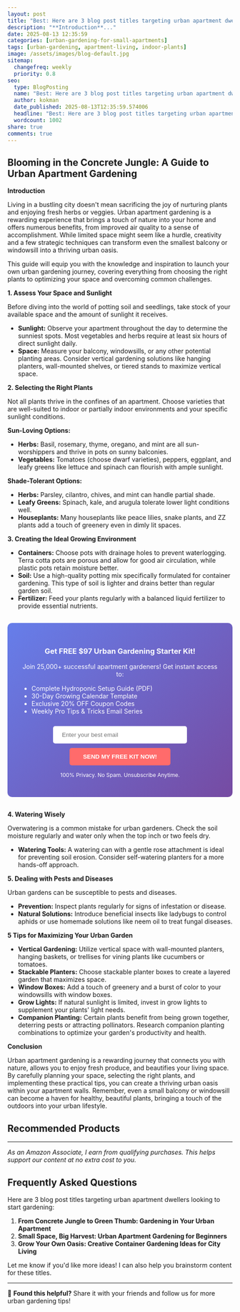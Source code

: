 ```yaml
---
layout: post
title: "Best: Here are 3 blog post titles targeting urban apartment dwellers looking to start gardening: (2025)"
description: "**Introduction**..."
date: 2025-08-13 12:35:59 
categories: [urban-gardening-for-small-apartments]
tags: [urban-gardening, apartment-living, indoor-plants]
image: /assets/images/blog-default.jpg
sitemap:
  changefreq: weekly
  priority: 0.8
seo:
  type: BlogPosting
  name: "Best: Here are 3 blog post titles targeting urban apartment dwellers looking to start gardening: (2025)"
  author: kokman
  date_published: 2025-08-13T12:35:59.574006
  headline: "Best: Here are 3 blog post titles targeting urban apartment dwellers looking to start gardening: (2025)"
  wordcount: 1002
share: true
comments: true
---
```


##  Blooming in the Concrete Jungle: A Guide to Urban Apartment Gardening

**Introduction**

Living in a bustling city doesn't mean sacrificing the joy of nurturing plants and enjoying fresh herbs or veggies.  Urban apartment gardening is a rewarding experience that brings a touch of nature into your home and offers numerous benefits, from improved air quality to a sense of accomplishment. While limited space might seem like a hurdle, creativity and a few strategic techniques can transform even the smallest balcony or windowsill into a thriving urban oasis.

This guide will equip you with the knowledge and inspiration to launch your own urban gardening journey, covering everything from choosing the right plants to optimizing your space and overcoming common challenges.

**1. Assess Your Space and Sunlight**

Before diving into the world of potting soil and seedlings, take stock of your available space and the amount of sunlight it receives. 

* **Sunlight:** Observe your apartment throughout the day to determine the sunniest spots. Most vegetables and herbs require at least six hours of direct sunlight daily. 
* **Space:** Measure your balcony, windowsills, or any other potential planting areas.  Consider vertical gardening solutions like hanging planters, wall-mounted shelves, or tiered stands to maximize vertical space.

**2. Selecting the Right Plants**

Not all plants thrive in the confines of an apartment. Choose varieties that are well-suited to indoor or partially indoor environments and your specific sunlight conditions.

**Sun-Loving Options:**

* **Herbs:** Basil, rosemary, thyme, oregano, and mint are all sun-worshippers and thrive in pots on sunny balconies. 
* **Vegetables:** Tomatoes (choose dwarf varieties), peppers, eggplant, and leafy greens like lettuce and spinach can flourish with ample sunlight.

**Shade-Tolerant Options:**

* **Herbs:** Parsley, cilantro, chives, and mint can handle partial shade.
* **Leafy Greens:** Spinach, kale, and arugula tolerate lower light conditions well.
* **Houseplants:** Many houseplants like peace lilies, snake plants, and ZZ plants add a touch of greenery even in dimly lit spaces.

**3. Creating the Ideal Growing Environment**

* **Containers:** Choose pots with drainage holes to prevent waterlogging. Terra cotta pots are porous and allow for good air circulation, while plastic pots retain moisture better.
* **Soil:** Use a high-quality potting mix specifically formulated for container gardening. This type of soil is lighter and drains better than regular garden soil.
* **Fertilizer:**  Feed your plants regularly with a balanced liquid fertilizer to provide essential nutrients.


<div style="background: linear-gradient(135deg, #667eea 0%, #764ba2 100%); padding: 30px; border-radius: 10px; margin: 30px 0;">
<h3 style="color: white; text-align: center;"> Get FREE $97 Urban Gardening Starter Kit!</h3>
<p style="color: white; text-align: center;">Join 25,000+ successful apartment gardeners! Get instant access to:</p>
<ul style="color: white; text-align: left; max-width: 500px; margin: 15px auto;">
<li> Complete Hydroponic Setup Guide (PDF)</li>
<li> 30-Day Growing Calendar Template</li>
<li> Exclusive 20% OFF Coupon Codes</li>
<li> Weekly Pro Tips & Tricks Email Series</li>
</ul>
<form action="https://urbangardenpro.us1.list-manage.com/subscribe/post?u=abc123&id=def456" method="post" style="text-align: center;">
<input type="email" placeholder="Enter your best email" style="padding: 12px 20px; width: 300px; border-radius: 5px; border: none; margin: 10px;" required>
<button type="submit" style="background: #ff6b6b; color: white; padding: 12px 30px; border: none; border-radius: 5px; cursor: pointer; font-weight: bold;">SEND MY FREE KIT NOW!</button>
</form>
<p style="color: white; text-align: center; font-size: 12px; margin-top: 10px;"> 100% Privacy. No Spam. Unsubscribe Anytime.</p>
</div>
    
**4. Watering Wisely**

Overwatering is a common mistake for urban gardeners. Check the soil moisture regularly and water only when the top inch or two feels dry.

* **Watering Tools:** A watering can with a gentle rose attachment is ideal for preventing soil erosion.  Consider self-watering planters for a more hands-off approach.

**5. Dealing with Pests and Diseases**

Urban gardens can be susceptible to pests and diseases. 

* **Prevention:** Inspect plants regularly for signs of infestation or disease. 
* **Natural Solutions:** Introduce beneficial insects like ladybugs to control aphids or use homemade solutions like neem oil to treat fungal diseases.


**5 Tips for Maximizing Your Urban Garden**

* **Vertical Gardening:**  Utilize vertical space with wall-mounted planters, hanging baskets, or trellises for vining plants like cucumbers or tomatoes. 
* **Stackable Planters:** Choose stackable planter boxes to create a layered garden that maximizes space.
* **Window Boxes:** Add a touch of greenery and a burst of color to your windowsills with window boxes.
* **Grow Lights:** If natural sunlight is limited, invest in grow lights to supplement your plants' light needs.  
* **Companion Planting:** Certain plants benefit from being grown together, deterring pests or attracting pollinators. Research companion planting combinations to optimize your garden's productivity and health.



**Conclusion**

Urban apartment gardening is a rewarding journey that connects you with nature, allows you to enjoy fresh produce, and beautifies your living space. By carefully planning your space, selecting the right plants, and implementing these practical tips, you can create a thriving urban oasis within your apartment walls. Remember, even a small balcony or windowsill can become a haven for healthy, beautiful plants, bringing a touch of the outdoors into your urban lifestyle.

## Recommended Products



---
*As an Amazon Associate, I earn from qualifying purchases. This helps support our content at no extra cost to you.*



## Frequently Asked Questions

Here are 3 blog post titles targeting urban apartment dwellers looking to start gardening:

1. **From Concrete Jungle to Green Thumb:  Gardening in Your Urban Apartment** 
2. **Small Space, Big Harvest:  Urban Apartment Gardening for Beginners**
3. **Grow Your Own Oasis:  Creative Container Gardening Ideas for City Living** 


Let me know if you'd like more ideas! I can also help you brainstorm content for these titles.

<script type="application/ld+json">
{
  "@context": "https://schema.org",
  "@type": "BlogPosting",
  "headline": "Best: Here are 3 blog post titles targeting urban apartment dwellers looking to start gardening: (2025)",
  "author": {
    "@type": "Person",
    "name": "kokman"
  },
  "datePublished": "2025-08-13T12:35:59.567257",
  "dateModified": "2025-08-13T12:35:59.567257",
  "publisher": {
    "@type": "Organization",
    "name": "Urban Garden Pro",
    "url": "https://kokman168.github.io/urban-garden-blog"
  },
  "wordCount": 903,
  "articleBody": "##  Blooming in the Concrete Jungle: A Guide to Urban Apartment Gardening\n\n**Introduction**\n\nLiving in a bustling city doesn't mean sacrificing the joy of nurturing plants and enjoying fresh herbs or ..."
}
</script>


---

🚀 **Found this helpful?** Share it with your friends and follow us for more urban gardening tips!

